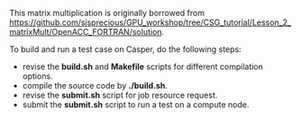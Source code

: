 This matrix multiplication is originally borrowed from https://github.com/sjsprecious/GPU_workshop/tree/CSG_tutorial/Lesson_2_matrixMult/OpenACC_FORTRAN/solution.

To build and run a test case on Casper, do the following steps:

-  revise the **build.sh** and **Makefile** scripts for different compilation options.
-  compile the source code by **./build.sh**.
-  revise the **submit.sh** script for job resource request.
-  submit the **submit.sh** script to run a test on a compute node.
